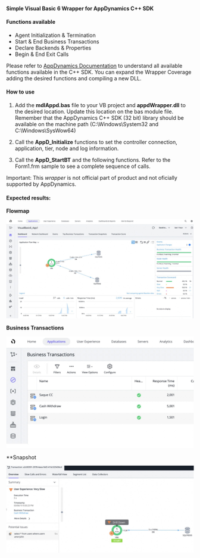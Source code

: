 #### Simple Visual Basic 6 Wrapper for AppDynamics C++ SDK

#### Functions available
* Agent Initialization & Termination
* Start & End Business Transactions
* Declare Backends & Properties
* Begin & End Exit Calls

Please refer to [AppDynamics Documentation](https://docs.appdynamics.com/pages/viewpage.action?pageId=45486534) to understand all available functions available in the C++ SDK. You can expand the Wrapper Coverage adding the desired functions and compiling a new DLL.

#### How to use

1) Add the **mdlAppd.bas** file to your VB project and **appdWrapper.dll** to the desired location. Update this location on the bas module file. Remember that the AppDynamics C++ SDK (32 bit) library should be available on the machine path (C:\Windows\System32 and C:\Windows\SysWow64\)

2) Call the **AppD_Initialize** functions to set the controller connection, application, tier, node and log information.

3) Call the **AppD_StartBT** and the following functions. Refer to the Form1.frm sample to see a complete sequence of calls.


Important: This *wrapper* is not official part of product and not oficially supported by AppDynamics.

#### Expected results:

**Flowmap**

![Flowmap](https://raw.githubusercontent.com/luisredda/appd-cpp-vb6-wrapper/master/FlowmapVB6.jpeg)

**Business Transactions**

![BTs](https://raw.githubusercontent.com/luisredda/appd-cpp-vb6-wrapper/master/BTVB6.jpeg)

**Snapshot

![Snapshot](https://raw.githubusercontent.com/luisredda/appd-cpp-vb6-wrapper/master/SnapshotVB6.jpeg)
